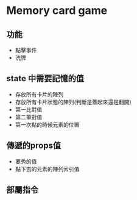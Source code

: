 # Memory card game

## 功能
* 點擊事件
* 洗牌
## state 中需要記憶的值
* 存放所有卡片的陣列
* 存放所有卡片狀態的陣列(判斷是蓋起來還是翻開)
* 第一比對值
* 第二筆對值
* 第一次點的時候元素的位置

## 傳遞的props值
* 要秀的值
* 點下去的元素的陣列索引值
## 部屬指令
